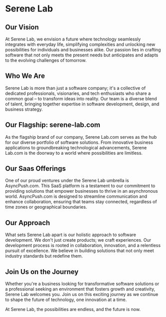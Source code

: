 # Serene Lab
## Our Vision
At Serene Lab, we envision a future where technology seamlessly integrates with everyday life, simplifying complexities and unlocking new possibilities for individuals and businesses alike. Our passion lies in crafting software that not only meets the present needs but anticipates and adapts to the evolving challenges of tomorrow.

## Who We Are
Serene Lab is more than just a software company; it's a collective of dedicated professionals, visionaries, and tech enthusiasts who share a common goal – to transform ideas into reality. Our team is a diverse blend of talent, bringing together expertise in software development, design, and business strategy.

## Our Flagship: serene-lab.com
As the flagship brand of our company, Serene Lab.com serves as the hub for our diverse portfolio of software solutions. From innovative business applications to groundbreaking technological advancements, Serene Lab.com is the doorway to a world where possibilities are limitless.

## Our Saas Offerings
One of our proud ventures under the Serene Lab umbrella is AsyncPush.com. This SaaS platform is a testament to our commitment to providing solutions that empower businesses to thrive in an asynchronous world. AsyncPush.com is designed to streamline communication and enhance collaboration, ensuring that teams stay connected, regardless of time zones or geographical boundaries.

## Our Approach
What sets Serene Lab apart is our holistic approach to software development. We don't just create products; we craft experiences. Our development process is rooted in collaboration, innovation, and a relentless pursuit of excellence. We believe in building solutions that not only meet industry standards but redefine them.

## Join Us on the Journey
Whether you're a business looking for transformative software solutions or a professional seeking an environment that fosters growth and creativity, Serene Lab welcomes you. Join us on this exciting journey as we continue to shape the future of technology, one innovation at a time.

At Serene Lab, the possibilities are endless, and the future is now.
